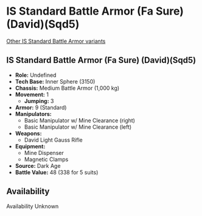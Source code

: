 # IS Standard Battle Armor (Fa Sure) (David)(Sqd5) 

[Other IS Standard Battle Armor variants](../is_standard_battle_armor.md) 

## IS Standard Battle Armor (Fa Sure) (David)(Sqd5) 

- **Role:** Undefined 
- **Tech Base:** Inner Sphere (3150) 
- **Chassis:** Medium Battle Armor (1,000 kg) 
- **Movement:** 1 
  - **Jumping:** 3 
- **Armor:** 9 (Standard) 
- **Manipulators:** 
  - Basic Manipulator w/ Mine Clearance (right) 
  - Basic Manipulator w/ Mine Clearance (left) 
- **Weapons:** 
  - David Light Gauss Rifle 
- **Equipment:** 
  - Mine Dispenser 
  - Magnetic Clamps 
- **Source:** Dark Age 
- **Battle Value:** 48 (338 for 5 suits) 

## Availability 

Availability Unknown 

